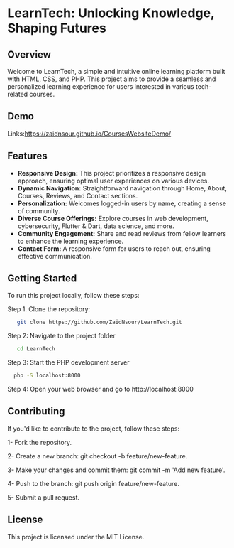 # LearnTech: Unlocking Knowledge, Shaping Futures

## Overview

Welcome to LearnTech, a simple and intuitive online learning platform built with HTML, CSS, and PHP. This project aims to provide a seamless and personalized learning experience for users interested in various tech-related courses.

## Demo


Links:https://zaidnsour.github.io/CoursesWebsiteDemo/


## Features


- **Responsive Design:** This project prioritizes a responsive design approach, ensuring optimal user experiences on various devices.
- **Dynamic Navigation:** Straightforward navigation through Home, About, Courses, Reviews, and Contact sections.
- **Personalization:** Welcomes logged-in users by name, creating a sense of community.
- **Diverse Course Offerings:** Explore courses in web development, cybersecurity, Flutter & Dart, data science, and more.
- **Community Engagement:** Share and read reviews from fellow learners to enhance the learning experience.
- **Contact Form:** A responsive form for users to reach out, ensuring effective communication.

## Getting Started

To run this project locally, follow these steps:

Step 1. Clone the repository:

```bash
   git clone https://github.com/ZaidNsour/LearnTech.git
```
Step 2: Navigate to the project folder
```bash
   cd LearnTech
```
Step 3: Start the PHP development server
 ```bash
   php -S localhost:8000
```

Step 4: Open your web browser and go to http://localhost:8000

## Contributing
 If you'd like to contribute to the project, follow these steps:
 
1- Fork the repository.

2- Create a new branch: git checkout -b feature/new-feature.

3- Make your changes and commit them: git commit -m 'Add new feature'.

4- Push to the branch: git push origin feature/new-feature.

5- Submit a pull request.

## License
This project is licensed under the MIT License.

